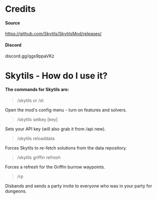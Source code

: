 # Credits
#### Source
https://github.com/Skytils/SkytilsMod/releases/
#### Discord
discord.gg/qgs9ppaVKz

# Skytils - How do I use it?

#### The commands for Skytils are:
> /skytils or /st

Open the mod's config menu - turn on features and solvers.
> /skytils setkey [key]

Sets your API key (will also grab it from /api new).
> /skytils reloaddata

Forces Skytils to re-fetch solutions from the data repository.
> /skytils griffin refresh

Forces a refresh for the Griffin burrow waypoints.
> /rp

Disbands and sends a party invite to everyone who was in your party for dungeons.
